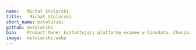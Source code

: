```yaml
---
name:   Michał Stolarski
title:   Michał Stolarski
short_name: mstolarski
github: mstolarski
bio:    Product Owner kształtujący platformę eximee w Consdata. Chociaż rodowód ma programistyczny, dzisiaj najczęściej jest spotykany ze smartfonem przy uchu, podczas dopercyzowania z klientami wymagań biznesowych. Kiedyś codzienną dawkę endorfin generował na basenie, teraz nie wyobraża sobie poranka bez szybkiej jazdy na rowerze.
image:  mstolarski.webp
---
```

